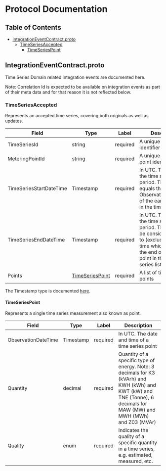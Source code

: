 # Protocol Documentation

## Table of Contents

- [IntegrationEventContract.proto](#IntegrationEventContract.proto)
    - [TimeSeriesAccepted](#.TimeSeriesAccepted)
        - [TimeSeriesPoint](#.TimeSeriesPoint)

<a name="IntegrationEventContract.proto"></a>

## IntegrationEventContract.proto

Time Series Domain related integration events are documented here.

Note: Correlation Id is expected to be available on integration events as part of their meta data and for that reason it is not reflected below.

<a name=".TimeSeriesAccepted"></a>

### TimeSeriesAccepted

Represents an accepted time series, covering both originals as well as updates.

| Field | Type | Label | Description |
| ----- | ---- | ----- | ----------- |
| TimeSeriesId | string | required | A unique time series identifier |
| MeteringPointId | string | required | A unique metering point identifier |
| TimeSeriesStartDateTime | Timestamp | required | In UTC. The start of the time series period. The start equals the ObservationDateTime of the earliest point in the time series list |
| TimeSeriesEndDateTime | Timestamp | required | In UTC. The end of the time series period. The end is to be considered an up to (excluding) date time which equals the end of the latest point in the time series list |
| Points | [TimeSeriesPoint](#.TimeSeriesPoint) | required | A list of time series points |

The Timestamp type is documented [here](https://developers.google.com/protocol-buffers/docs/reference/google.protobuf#Timestamp).

<a name=".TimeSeriesPoint"></a>

#### TimeSeriesPoint

Represents a single time series measurement also known as point.

| Field | Type | Label | Description |
| ----- | ---- | ----- | ----------- |
| ObservationDateTime | Timestamp | required | In UTC. The date and time of a time series point |
| Quantity | decimal | required | Quantity of a specific type of energy. Note: 3 decimals for K3 (kVArh) and KWH (kWh) and KWT (kW) and TNE (Tonne), 6 decimals for MAW (MW) and MWH (MWh) and Z03 (MVAr) |
| Quality | enum | required | Indicates the quality of a specific quantity in a time series, e.g. estimated, measured, etc. |
